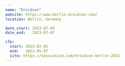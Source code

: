 ```yaml
---
name: "Droidcon"
website: https://www.berlin.droidcon.com/
location: Berlin, Germany

date_start: 2023-07-05
date_end:   2023-07-07

cfp:
  start: 2023-02-01
  end:   2023-05-07
  site: https://sessionize.com/droidcon-berlin-2023
---
```

